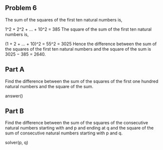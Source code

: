 ## Problem 6
The sum of the squares of the first ten natural numbers is,

1^2 + 2^2 + ... + 10^2 = 385
The square of the sum of the first ten natural numbers is,

(1 + 2 + ... + 10)^2 = 55^2 = 3025
Hence the difference between the sum of the squares of the first ten natural numbers and the square of the sum is 3025 − 385 = 2640.

## Part A
Find the difference between the sum of the squares of the first one hundred natural numbers and the square of the sum.

answer()

## Part B
Find the difference between the sum of the squares of the consecutive natural numbers starting with and p and ending at q and the square of the sum of consecutive natural numbers starting with p and q.

solver(p, q)